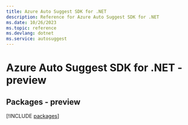 ```yaml
---
title: Azure Auto Suggest SDK for .NET
description: Reference for Azure Auto Suggest SDK for .NET
ms.date: 10/26/2023
ms.topic: reference
ms.devlang: dotnet
ms.service: autosuggest
---
```

# Azure Auto Suggest SDK for .NET - preview
## Packages - preview
[!INCLUDE [packages](auto-suggest-index.md)]